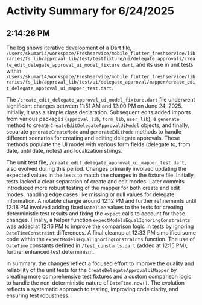 # Activity Summary for 6/24/2025

## 2:14:26 PM
The log shows iterative development of a Dart file, `/Users/skumar14/workspace/Freshservice/mobile_flutter_freshservice/libraries/fs_lib/approval_lib/test/testfixture/ui/delegate_approvals/create_edit_delegate_approval_ui_model_fixture.dart`,  and its use in unit tests within `/Users/skumar14/workspace/Freshservice/mobile_flutter_freshservice/libraries/fs_lib/approval_lib/test/ui/delegate_approval/mapper/create_edit_delegate_approval_ui_mapper_test.dart`.

The `/create_edit_delegate_approval_ui_model_fixture.dart` file underwent significant changes between 11:51 AM and 12:00 PM on June 24, 2025. Initially, it was a simple class declaration.  Subsequent edits added imports from various packages (`approval_lib`, `form_lib`, `user_lib`),  a `generate` method to create `CreateEditDelegateApprovalUiModel` objects, and finally, separate `generateCreateMode` and `generateEditMode` methods to handle different scenarios for creating and editing delegate approvals.  These methods populate the UI model with various form fields (delegate to, from date, until date, notes) and localization strings.

The unit test file, `/create_edit_delegate_approval_ui_mapper_test.dart`, also evolved during this period.  Changes primarily involved updating the expected values in the tests to match the changes in the fixture file.  Initially, tests lacked a clear separation of create and edit modes. Later commits introduced more robust testing of the mapper for both create and edit modes, handling edge cases like missing or null values for delegate information.  A notable change around 12:12 PM and further refinements until 12:18 PM involved adding fixed `DateTime` values to the tests for creating deterministic test results and fixing the `expect` calls to account for these changes.  Finally, a helper function `expectModelsEqualIgnoringConstraints` was added at 12:16 PM to improve the comparison logic in tests by ignoring `DateTimeConstraint` differences.  A final cleanup at 12:33 PM simplified some code within the `expectModelsEqualIgnoringConstraints` function.  The use of `DateTime` constants defined in  `/test_constants.dart` (added at 12:15 PM), further enhanced test determinism.

In summary, the changes reflect a focused effort to improve the quality and reliability of the unit tests for the `CreateDelegateApprovalUiMapper` by creating more comprehensive test fixtures and a custom comparison logic to handle the non-deterministic nature of `DateTime.now()`. The evolution reflects a systematic approach to testing, improving code clarity, and ensuring test robustness.
